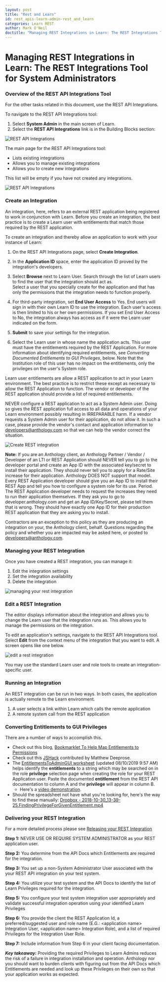 ```yaml
---
layout: post
title: "Rest and Learn"
id: rest_apis-learn-admin-rest_and_learn
categories: Learn REST
author: Mark O'Neil
doctitle: "Managing REST Integrations in Learn: The REST Integrations Tool for System Administrators"
---
```


# Managing REST Integrations in Learn: The REST Integrations Tool for System Administrators

### Overview of the REST API Integrations Tool

For the other tasks related in this document, use the REST API Integrations.

To navigate to the REST API Integrations tool:

1. Select **System Admin** in the main screen of Learn.
2. Select the **REST API Integrations** link is in the Building Blocks section:

![REST API Integrations](/assets/img/rest-and-learn-1.png)

The main page for the REST API Integrations tool:

- Lists existing integrations
- Allows you to manage existing integrations
- Allows you to create new integrations

This list will be empty if you have not created any integrations.

![REST API Integrations](/assets/img/rest-and-learn-2.png)

### Create an Integration

An integration, here, refers to an external REST application being registered
to work in conjunction with Learn. Before you create an
integration, the best practice is to create a Learn user with entitlements
that match those required by the REST application.

To create an integration and thereby allow an application to work with your
instance of Learn:

1. On the REST API Integrations page, select **Create Integration**.
2. In the **Application ID** space, enter the application ID proved by the integration's developers.
3. Select **Browse** next to Learn User. Search through the list of Learn users to find the user that the integration should act as.  
   Select a user that you specially create for the application and that has only
   the permissions that the integration needs to function properly.

4. For third-party integration, set **End User Access** to Yes. End users will sign in with their own Learn ID to use the integration. Each user's access is then limited to his or her own permissions. If you set End User Access to No, the integration always has access as if it were the Learn user indicated on the form.
5. **Submit** to save your settings for the integration.
6. Select the Learn user in whose name the application acts. This user must have the entitlements required by the REST Application. For more information about identifying required entitlements, see _Converting Documented Entitlements to GUI Privileges_, below. Note that the Institution role of this user has no impact on the entitlements, only the privileges on the user's System role.

Learn user entitlements are allow a REST application to act in your Learn
environment. The best practice is to restrict these except as necessary to
allow the REST Application to function. The vendor or developer of the REST
application should provide a list of required entitlements.

NEVER configure a REST application to act as a System Admin user. Doing so
gives the REST application full access to all data and operations of your Learn environment possibly resulting in IRREPARABLE harm. If a vendor requests a System Admin user for their application, do not allow it. In such a case, please provide the vendor's contact and application information to <a href="mailto:developers@anthology.com?subject=Vendor requesting System Admin Privileges">developers&#64;anthology.com</a> so that we can
help the vendor correct the situation.

![Create REST integration](/assets/img/rest-and-learn-3.png)

**Note:** If you are an Anthology client, an Anthology Partner / Vendor / Developer of an LTI or REST Application should NEVER tell you to go to the developer portal and create an App ID with the associated key/secret to install their application. They should never tell you to apply for a Rate/Site increase for their application. Anthology DOES NOT support that model. Every REST Application developer should give you an App ID to install their REST App and tell you how to configure a system role for its use. Period. The REST Application developer needs to request the increases they need to run their application themselves. If they ask you to go to developer.anthology.com and get an App ID/Key/Secret, please tell them that is wrong. They should have exactly one App ID for their production REST application that they are asking you to install.

Contractors are an exception to this policy as they are producing an
integration on your, the Anthology client, behalf. Questions regarding the
policy and whether you are impacted may be asked here, or posted to
[developers@anthology.com](mailto:developers@anthology.com).

### Managing your REST Integration

Once you have created a REST integration, you can manage it:

1. Edit the integration settings
2. Set the integration availability
3. Delete the integration

![managing your rest integration](/assets/img/rest-and-learn-4.png)

### Edit a REST Integration

The editor displays information about the integration and allows you to change
the Learn user that the integration runs as. This allows you to manage the
permissions on the integration.

To edit an application's settings, navigate to the REST API Integrations tool.
Select **Edit** from the context menu of the integration that you want to
edit. A screen opens like one below.

![edit a rest integration](/assets/img/rest-and-learn-5.png)

You may use the standard Learn user and role tools to create an integration-
specific user.

### Running an Integration

An REST integration can be run in two ways. In both cases, the application is
actually remote to the Learn environment.

1. A user selects a link within Learn which calls the remote application
2. A remote system call from the REST application

### Converting Entitlements to GUI Privileges

There are a number of ways to accomplish this.

- Check out this blog, [Bookmarklet To Help
  Map Entitlements to Permissions](https://community.blackboard.com/blogs/4/18)
- Check out this [JSHack](https://mle.southampton.ac.uk/bb/SHOW-HIDDEN.zip) contributed by Matthew Deeprose.
- The [EntitlementsToAdminGUI worksheet](/assets/files/EntitlementstoAdminGUI.xlsx) (updated 08/10/2019 9:57 AM)
  helps identify the **entitlements** to a string which may be searched on in
  the role **privilege** selection page when creating the role for your REST
  Application user. Paste the documented **entitlement** from the REST API
  documentation to column A and the **privilege** will appear in column B.
  - Here's a [video demonstration](https://www.dropbox.com/s/552vjf3vr5fwjyg/2018-10-25_12-53-22.CreatingYourUniqueSystemRoleForYourRESTAppIntegration.mp4%3Fdl%3D0).
- Should the spreadsheet not have what you're looking for, here's the way to
  find these manually: [Dropbox - 2018-10-30_13-39-25.FindingPrivilegeForGivenEntitlement.mp4](https://www.dropbox.com/s/i6m80k7prqaxfcs/2018-10-30_13-39-25.FindingPrivilegeForGivenEntitlement.mp4%3Fdl%3D0)

### Delivering your REST Integration

For a more detailed process please see [Releasing your REST Integration](/docs/rest-apis/learn/getting-started/releasing-your-integration.md)

**Step 1:** NEVER USE OR REQUIRE SYSTEM ADMINISTRATOR as your REST application user.

**Step 2:** You determine from the API Docs which Entitlements are required for the integration.

**Step 3:** You set up a non-System Administrator User associated with the your REST API integration on your test system.

**Step 4:** You utilize your test system and the API Docs to identify the list of Learn Privileges required for the integration.

**Step 5:** You configure your test system integration user appropriately and validate successful integration operation using your identified Learn Privileges

**Step 6:** You provide the client the REST Application Id, a preferred/suggested user and role name (E.G.: &lt;application name&gt; Integration User, &lt;application name&gt; Integration Role), and a list of required Privileges for the Integration User Role.

**Step 7:** Include information from Step 6 in your client facing documentation.

_**Key takeaway:**_ Providing the required Privileges to Learn Admins reduces the risk of a failure in integration installation and operation. Anthology nor you should want to burden clients with figuring out from the API Docs which Entitlements are needed and look up these Privileges on their own so that your application works as expected.
